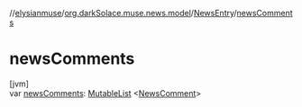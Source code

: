 //[elysianmuse](../../../index.md)/[org.darkSolace.muse.news.model](../index.md)/[NewsEntry](index.md)/[newsComments](news-comments.md)

# newsComments

[jvm]\
var [newsComments](news-comments.md): [MutableList](https://kotlinlang.org/api/latest/jvm/stdlib/kotlin.collections/-mutable-list/index.html)
&lt;[NewsComment](../-news-comment/index.md)&gt;
